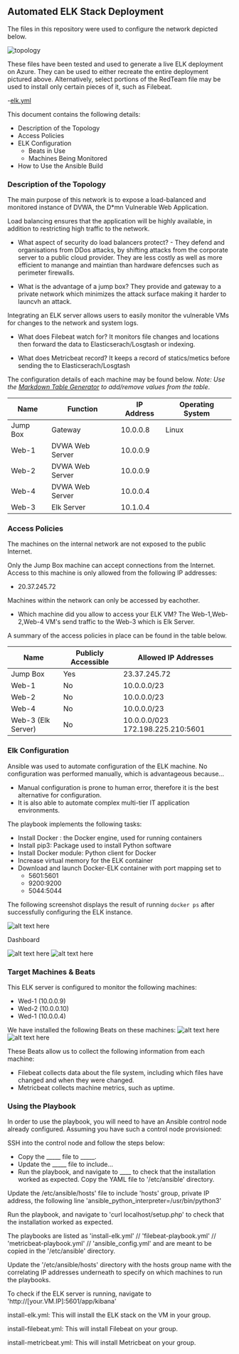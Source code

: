 ## Automated ELK Stack Deployment

The files in this repository were used to configure the network depicted below.

![topology](https://github.com/bbote/ELK-Stack-Project./blob/main/Diagrams/Topology.png)

These files have been tested and used to generate a live ELK deployment on Azure. They can be used to either recreate the entire deployment pictured above. Alternatively, select portions of the RedTeam file may be used to install only certain pieces of it, such as Filebeat.

  -[elk.yml](https://github.com/bbote/ELK-Stack-Project./blob/main/Ansible/elk.yml)
  

This document contains the following details:
- Description of the Topology
- Access Policies
- ELK Configuration
  - Beats in Use
  - Machines Being Monitored
- How to Use the Ansible Build


### Description of the Topology

The main purpose of this network is to expose a load-balanced and monitored instance of DVWA, the D*mn Vulnerable Web Application.

Load balancing ensures that the application will be highly available, in addition to restricting high traffic to the network.
- What aspect of security do load balancers protect? - They defend and organisations from DDos attacks, by shifting attacks from the corporate server to a public cloud provider. They are less costly as well as more efficient to manange and maintian than hardware defencses such as perimeter firewalls.

- What is the advantage of a jump box? They provide and gateway to a private network which minimizes the attack surface making it harder to launcvh an attack.


Integrating an ELK server allows users to easily monitor the vulnerable VMs for changes to the network and system logs.
- What does Filebeat watch for? It monitors file changes and locations then forward the data to Elasticserach/Losgtash or indexing.
  
- What does Metricbeat record? It keeps a record of statics/metics before sending the to Elasticserach/Losgtash 

The configuration details of each machine may be found below.
_Note: Use the [Markdown Table Generator](http://www.tablesgenerator.com/markdown_tables) to add/remove values from the table_.

| Name     | Function | IP Address | Operating System |
|----------|----------|------------|------------------|
| Jump Box | Gateway  | 10.0.0.8 | Linux            |
| Web-1     | DVWA Web Server          | 10.0.0.9           |                  |
| Web-2     | DVWA Web Server     | 10.0.0.9           |                  |
| Web-4     | DVWA Web Server         | 10.0.0.4            |                   |
| Web-3     | Elk Server         | 10.1.0.4           |                  |

### Access Policies

The machines on the internal network are not exposed to the public Internet. 

Only the Jump Box machine can accept connections from the Internet. Access to this machine is only allowed from the following IP addresses:
- 20.37.245.72

Machines within the network can only be accessed by eachother.
- Which machine did you allow to access your ELK VM? The Web-1,Web-2,Web-4 VM's send traffic to the Web-3 which is Elk Server.

A summary of the access policies in place can be found in the table below.

| Name     | Publicly Accessible | Allowed IP Addresses |
|----------|---------------------|----------------------|
| Jump Box | Yes              | 23.37.245.72    |
| Web-1     | No               | 10.0.0.0/23             |
| Web-2     | No               | 10.0.0.0/23             |
| Web-4     | No               | 10.0.0.0/23             |
| Web-3 (Elk Server)     | No               | 10.0.0.0/023 172.198.225.210:5601            |


### Elk Configuration

Ansible was used to automate configuration of the ELK machine. No configuration was performed manually, which is advantageous because...

- Manual configuration is prone to human error, therefore it is the best alternative for configuration.
- It is also able to automate complex multi-tier IT application environments.

The playbook implements the following tasks:
- Install Docker : the Docker engine, used for running containers
- Install pip3: Package used to install Python software
- Install Docker module: Python client for Docker
- Increase virtual memory for the ELK container
- Download and launch Docker-ELK container with port mapping set to
  - 5601:5601
  - 9200:9200
  - 5044:5044


The following screenshot displays the result of running `docker ps` after successfully configuring the ELK instance.

![alt text here](https://github.com/bbote/ELK-Stack-Project./raw/main/Diagrams/ELK-VM%20Docker%20PS..png)

Dashboard

![alt text here](https://github.com/bbote/ELK-Stack-Project./raw/main/Diagrams/ELK-VM%20Docker%20Dashboard.png)
![alt text here](https://github.com/bbote/ELK-Stack-Project./blob/main/Diagrams/Metricbeat%20Dashboard.png)

### Target Machines & Beats
This ELK server is configured to monitor the following machines:
- Wed-1 (10.0.0.9)
- Wed-2 (10.0.0.10)
- Wed-1 (10.0.0.4)

We have installed the following Beats on these machines:
![alt text here](https://github.com/bbote/ELK-Stack-Project./blob/main/Diagrams/Filebeat%20playbook.png)
![alt text here](https://github.com/bbote/ELK-Stack-Project./blob/main/Diagrams/Metricbeat%20playbook.png)


These Beats allow us to collect the following information from each machine:
- Filebeat collects data about the file system, including which files have changed and when they were changed.
- Metricbeat collects machine metrics, such as uptime.

### Using the Playbook
In order to use the playbook, you will need to have an Ansible control node already configured. Assuming you have such a control node provisioned: 

SSH into the control node and follow the steps below:
- Copy the _____ file to _____.
- Update the _____ file to include...
- Run the playbook, and navigate to ____ to check that the installation worked as expected.
Copy the YAML file to '/etc/ansible' directory.

Update the /etc/ansible/hosts' file to include 'hosts' group, private IP address, the following line 'ansible_python_interpreter=/usr/bin/python3'

Run the playbook, and navigate to 'curl localhost/setup.php' to check that the installation worked as expected.

The playbooks are listed as 'install-elk.yml' // 'filebeat-playbook.yml' // 'metricbeat-playbook.yml' // 'ansible_config.yml' and are meant to be copied in the '/etc/ansible' directory.

Update the '/etc/ansible/hosts' directory with the hosts group name with the correlating IP addresses underneath to specify on which machines to run the playbooks.

To check if the ELK server is running, navigate to 'http://[your.VM.IP]:5601/app/kibana'

install-elk.yml: This will install the ELK stack on the VM in your <hosts> group.

install-filebeat.yml: This will install Filebeat on your <hosts> group.

install-metricbeat.yml: This will install Metricbeat on your <hosts> group.

